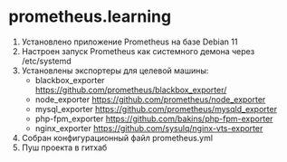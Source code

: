 # prometheus.learning
1. Установлено приложение Prometheus на базе Debian 11
2. Настроен запуск Prometheus как системного демона через /etc/systemd
3. Установлены экспортеры для целевой машины:
   * blackbox_exporter https://github.com/prometheus/blackbox_exporter/
   * node_exporter https://github.com/prometheus/node_exporter
   * mysql_exporter https://github.com/prometheus/mysqld_exporter
   * php-fpm_exporter https://github.com/bakins/php-fpm-exporter
   * nginx_exporter https://github.com/sysulq/nginx-vts-exporter
4. Собран конфигурационный файл prometheus.yml
5. Пуш проекта в гитхаб
